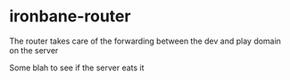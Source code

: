 ironbane-router
===============
The router takes care of the forwarding between the dev and play domain on the server

Some blah to see if the server eats it
